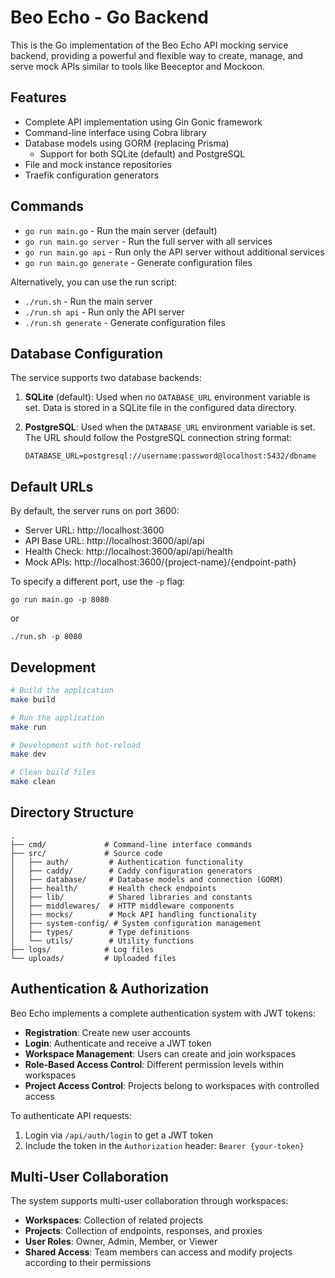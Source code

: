 # Beo Echo - Go Backend

This is the Go implementation of the Beo Echo API mocking service backend, providing a powerful and flexible way to create, manage, and serve mock APIs similar to tools like Beeceptor and Mockoon.

## Features

- Complete API implementation using Gin Gonic framework
- Command-line interface using Cobra library
- Database models using GORM (replacing Prisma)
  - Support for both SQLite (default) and PostgreSQL
- File and mock instance repositories
- Traefik configuration generators

## Commands

- `go run main.go` - Run the main server (default)
- `go run main.go server` - Run the full server with all services
- `go run main.go api` - Run only the API server without additional services
- `go run main.go generate` - Generate configuration files

Alternatively, you can use the run script:
- `./run.sh` - Run the main server
- `./run.sh api` - Run only the API server
- `./run.sh generate` - Generate configuration files

## Database Configuration

The service supports two database backends:

1. **SQLite** (default): Used when no `DATABASE_URL` environment variable is set. Data is stored in a SQLite file in the configured data directory.

2. **PostgreSQL**: Used when the `DATABASE_URL` environment variable is set. The URL should follow the PostgreSQL connection string format:
   ```
   DATABASE_URL=postgresql://username:password@localhost:5432/dbname
   ```

## Default URLs

By default, the server runs on port 3600:

- Server URL: http://localhost:3600
- API Base URL: http://localhost:3600/api/api
- Health Check: http://localhost:3600/api/api/health
- Mock APIs: http://localhost:3600/{project-name}/{endpoint-path}

To specify a different port, use the `-p` flag:
```
go run main.go -p 8080
```
or
```
./run.sh -p 8080
```

## Development

```bash
# Build the application
make build

# Run the application
make run

# Development with hot-reload
make dev

# Clean build files
make clean
```

## Directory Structure

```
.
├── cmd/             # Command-line interface commands
├── src/             # Source code
│   ├── auth/         # Authentication functionality
│   ├── caddy/        # Caddy configuration generators
│   ├── database/     # Database models and connection (GORM)
│   ├── health/       # Health check endpoints
│   ├── lib/          # Shared libraries and constants
│   ├── middlewares/  # HTTP middleware components
│   ├── mocks/        # Mock API handling functionality
│   ├── system-config/ # System configuration management
│   ├── types/        # Type definitions
│   └── utils/        # Utility functions
├── logs/            # Log files
└── uploads/         # Uploaded files
```

## Authentication & Authorization

Beo Echo implements a complete authentication system with JWT tokens:

- **Registration**: Create new user accounts
- **Login**: Authenticate and receive a JWT token
- **Workspace Management**: Users can create and join workspaces
- **Role-Based Access Control**: Different permission levels within workspaces
- **Project Access Control**: Projects belong to workspaces with controlled access

To authenticate API requests:
1. Login via `/api/auth/login` to get a JWT token
2. Include the token in the `Authorization` header: `Bearer {your-token}`

## Multi-User Collaboration

The system supports multi-user collaboration through workspaces:

- **Workspaces**: Collection of related projects
- **Projects**: Collection of endpoints, responses, and proxies 
- **User Roles**: Owner, Admin, Member, or Viewer
- **Shared Access**: Team members can access and modify projects according to their permissions
